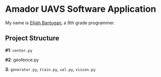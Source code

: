 # Amador UAVS Software Application

My name is [Elijah Bantugan](https://elijahb.xyz), a 9th grade programmer. 

## Project Structure

**#1**: `center.py`

**#2**: geofence.py

**3**: `generator.py`, `train.py`, `val.py`, `vision.py`